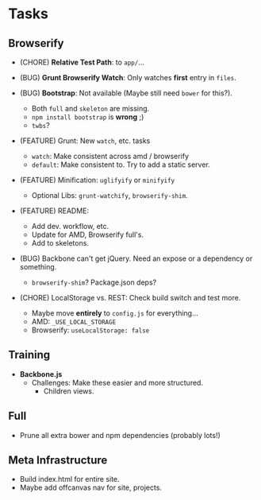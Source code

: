 Tasks
=====

## Browserify

* (CHORE) **Relative Test Path**: to `app/`...

* (BUG) **Grunt Browserify Watch**: Only watches **first** entry in `files`.

* (BUG) **Bootstrap**: Not available (Maybe still need `bower` for this?).
    * Both `full` and `skeleton` are missing.
    * `npm install bootstrap` is **wrong** ;)
    * `twbs`?

* (FEATURE) Grunt: New `watch`, etc. tasks
    * `watch`: Make consistent across amd / browserify
    * `default`: Make consistent to. Try to add a static server.

* (FEATURE) Minification: `uglifyify` or `minifyify`
    * Optional Libs: `grunt-watchify`, `browserify-shim`.

* (FEATURE) README:
    * Add dev. workflow, etc.
    * Update for AMD, Browserify full's.
    * Add to skeletons.

* (BUG) Backbone can't get jQuery. Need an expose or a dependency or something.
    * `browserify-shim`? Package.json deps?

* (CHORE) LocalStorage vs. REST: Check build switch and test more.
    * Maybe move **entirely** to `config.js` for everything...
    * AMD: `_USE_LOCAL_STORAGE`
    * Browserify: `useLocalStorage: false`

## Training

* **Backbone.js**
    * Challenges: Make these easier and more structured.
        * Children views.

## Full

* Prune all extra bower and npm dependencies (probably lots!)

## Meta Infrastructure

* Build index.html for entire site.
* Maybe add offcanvas nav for site, projects.
